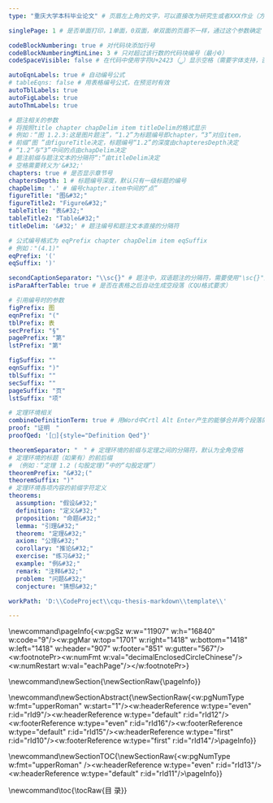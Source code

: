 ```yaml
---
type: "重庆大学本科毕业论文" # 页眉左上角的文字，可以直接改为研究生或者XXX作业（方便不写毕业论文的时候其他作业使用）可以改为空，但不能去掉！

singlePage: 1 # 是否单面打印，1单面，0双面，单双面的页眉不一样，通过这个参数确定

codeBlockNumbering: true # 对代码块添加行号
codeBlockNumberingMinLine: 3 # 只对超过该行数的代码块编号（最小0）
codeSpaceVisible: false # 在代码中使用字符U+2423（␣）显示空格（需要字体支持，否则可能导致字符宽度不一，效果极差，不建议使用）

autoEqnLabels: true # 自动编号公式
# tableEqns: false # 用表格编号公式，在预览时有效
autoTblLabels: true
autoFigLabels: true
autoThmLabels: true

# 题注相关的参数
# 将按照title chapter chapDelim item titleDelim的格式显示
# 例如：“图 1.2.3:这是图片题注”，“1.2”为标题编号即chapter，“3”对应item，
# 前缀“图 ”由figureTitle决定，标题编号“1.2”的深度由chapteresDepth决定
# “1.2”与“3”中间的点由chapDelim决定
# 题注前缀与题注文本的分隔符“:”由titleDelim决定
# 空格需要转义为'&#32;'
chapters: true # 是否显示章节号
chaptersDepth: 1 # 标题编号深度，默认只有一级标题的编号
chapDelim: '.' # 编号chapter.item中间的“点”
figureTitle: "图&#32;"
figureTitle2: "Figure&#32;"
tableTitle: "表&#32;"
tableTitle2: "Table&#32;"
titleDelim: '&#32;' # 题注编号和题注文本直接的分隔符

# 公式编号格式为 eqPrefix chapter chapDelim item eqSuffix
# 例如："(4.1)"
eqPrefix: '('
eqSuffix: ')'

secondCaptionSeparator: "\\sc{}" # 题注中，双语题注的分隔符，需要使用"\sc{}"这样的LaTeX命令写法，需要转义
isParaAfterTable: true # 是否在表格之后自动生成空段落（CQU格式要求）

# 引用编号时的参数
figPrefix: 图
eqnPrefix: "("
tblPrefix: 表
secPrefix: "§"
pagePrefix: "第"
lstPrefix: "第"

figSuffix: ""
eqnSuffix: ")"
tblSuffix: ""
secSuffix: ""
pageSuffix: "页"
lstSuffix: "项"

# 定理环境相关
combineDefinitionTerm: true # 用Word中Crtl Alt Enter产生的能够合并两个段落的特殊段落标记合并定理的编号和内容
proof: "证明　"
proofQed: '[□]{style="Definition Qed"}'

theoremSeparator: "　" # 定理环境的前缀与定理之间的分隔符，默认为全角空格
# 定理环境的标题（如果有）的前后缀
# （例如：“定理 1.2 (勾股定理)”中的“勾股定理”）
theoremPrefix: "&#32;("
theoremSuffix: ")"
# 定理环境各项内容的前缀字符定义
theorems:
  assumption: "假设&#32;"
  definition: "定义&#32;"
  proposition: "命题&#32;"
  lemma: "引理&#32;"
  theorem: "定理&#32;"
  axiom: "公理&#32;"
  corollary: "推论&#32;"
  exercise: "练习&#32;"
  example: "例&#32;"
  remark: "注释&#32;"
  problem: "问题&#32;"
  conjecture: "猜想&#32;"

workPath: 'D:\\CodeProject\\cqu-thesis-markdown\\template\\'

---
```

\newcommand\pageInfo{<w:pgSz w:w="11907" w:h="16840" w:code="9"/><w:pgMar w:top="1701" w:right="1418" w:bottom="1418" w:left="1418" w:header="907" w:footer="851" w:gutter="567"/><w:footnotePr><w:numFmt w:val="decimalEnclosedCircleChinese"/><w:numRestart w:val="eachPage"/></w:footnotePr>}

\newcommand\newSection{\newSectionRaw{\pageInfo}}

\newcommand\newSectionAbstract{\newSectionRaw{<w:pgNumType w:fmt="upperRoman" w:start="1"/><w:headerReference w:type="even" r:id="rId9"/><w:headerReference w:type="default" r:id="rId12"/><w:footerReference w:type="even" r:id="rId16"/><w:footerReference w:type="default" r:id="rId15"/><w:headerReference w:type="first" r:id="rId10"/><w:footerReference w:type="first" r:id="rId14"/>\pageInfo}}

\newcommand\newSectionTOC{\newSectionRaw{<w:pgNumType w:fmt="upperRoman" /><w:headerReference w:type="even" r:id="rId13"/><w:headerReference w:type="default" r:id="rId11"/>\pageInfo}}

\newcommand\toc{\tocRaw{目    录}}
